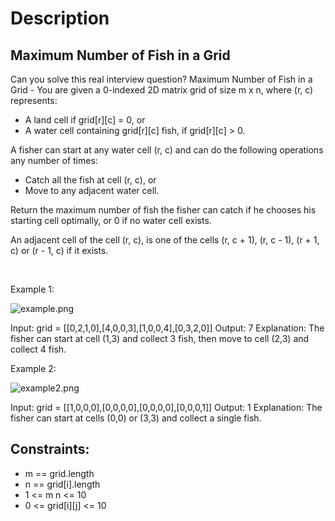 # Description

 ## Maximum Number of Fish in a Grid

Can you solve this real interview question? Maximum Number of Fish in a Grid - You are given a 0-indexed 2D matrix grid of size m x n, where (r, c) represents:

 * A land cell if grid[r][c] = 0, or
 * A water cell containing grid[r][c] fish, if grid[r][c] > 0.

A fisher can start at any water cell (r, c) and can do the following operations any number of times:

 * Catch all the fish at cell (r, c), or
 * Move to any adjacent water cell.

Return the maximum number of fish the fisher can catch if he chooses his starting cell optimally, or 0 if no water cell exists.

An adjacent cell of the cell (r, c), is one of the cells (r, c + 1), (r, c - 1), (r + 1, c) or (r - 1, c) if it exists.

 

Example 1:

![example.png](https://assets.leetcode.com/uploads/2023/03/29/example.png)


Input: grid = [[0,2,1,0],[4,0,0,3],[1,0,0,4],[0,3,2,0]]
Output: 7
Explanation: The fisher can start at cell (1,3) and collect 3 fish, then move to cell (2,3) and collect 4 fish.


Example 2:

![example2.png](https://assets.leetcode.com/uploads/2023/03/29/example2.png)


Input: grid = [[1,0,0,0],[0,0,0,0],[0,0,0,0],[0,0,0,1]]
Output: 1
Explanation: The fisher can start at cells (0,0) or (3,3) and collect a single fish.

## Constraints:
* m == grid.length
 * n == grid[i].length
 * 1 <= m
n <= 10
 * 0 <= grid[i][j] <= 10
      